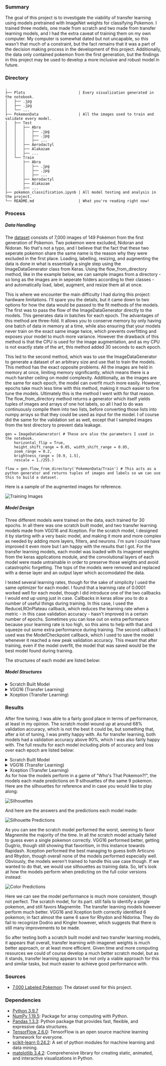 ### Summary
The goal of this project is to investigate the viability of transfer learning using models pretrained with ImageNet weights for classifying Pokemon. I trained three models, one made from scratch and two made from transfer learning models, and I had the extra caveat of training them on my own computer. My computer is somewhat dated but not uncapable, so this wasn't that much of a constraint, but the fact remains that it was a part of the decision making process in the development of this project. Additionally, the data only contained pokemon from the first generation, but the findings in this project may be used to develop a more inclusive and robust model in future.

### Directory
```
.
├── Plots                        | Every visualization generated in the notebook.
│   ├── .jpg
│   ├── .jpg
│   └── ...
├── PokemonData                  | All the images used to train and validate every model.
│   ├── Test
│   │   ├── Abra
│   │   │   ├── .jpg
│   │   │   ├── .jpg
│   │   │   ├── ...
│   │   ├── Aerodactyl
│   │   ├── Alakazam
│   │   ├── ...
│   └── Train
│       ├── Abra
│       │   ├── .jpg
│       │   ├── .jpg
│       │   ├── ...
│       ├── Aerodactyl
│       ├── Alakazam
│       ├── ...
├── pokemon_classification.ipynb | All model testing and analysis in the project.
└── README.md                    | What you're reading right now!
```
### Process
##### Data Handling
The [dataset](https://www.kaggle.com/lantian773030/pokemonclassification) consists of 7,000 images of 149 Pokémon from the first generation of Pokemon. Two pokemon were excluded, Nidoran and Nidoran. No that's not a typo, and I believe that the fact that these two seperate pokemon share the same name is the reason why they were excluded in the first place. Loading, labelling, resizing, and augmenting the data is done in what is essentially a single step using the ImageDataGenerator class from Keras. Using the flow_from_directory method, like in the example below, we can sample images from a directory - so long as the images are in seperate folders according to their classes - and automatically load, label, augment, and resize them all at once.

This is where we encounter the main difficulty I had during this project: hardware limitations. I'll spare you the details, but it came down to two options for how the data would be passed to the fit methods of the models. The first was to pass the flow of the ImageDataGenerator directly to the models. This generates data in batches for each epoch. The advantages of this method are three-fold. It allows you to conserve memory by only having one batch of data in memory at a time, while also ensuring that your models never train on the exact same image twice, which prevents overfitting and exposes your model to much more variance. However the drawback of this method is that the CPU is used for the image augmentation, and as my CPU is not exactly state of the art, this method added 30 seconds to each epoch.

This led to the second method, which was to use the ImageDataGenerator to generate a dataset of an arbitrary size and use that to train the models. This method has the exact opposite problems. All the images are held in memory at once, limiting memory significantly, which means there is a much harsher ceiling on model complexity. Additionally, as the images are the same for each epoch, the model can overfit much more easily. However, epochs take much less time with this method, making it much easier to fine tune the models. Ultimately this is the method I went with for that reason. The flow_from_directory method returns a generator which itself yields tuples of images and arrays of one hot labels, so all I had to do was continuously compile them into two lists, before converting those lists into numpy arrays so that they could be used as input for the model. I of course did the same for the validation set as well, except that I sampled images from the test directory to prevent data leakage.

```
gen = ImageDataGenerator( # These are also the parameters I used in the notebook.
    horizontal_flip = True, 
    height_shift_range = 0.05, width_shift_range = 0.05,
    zoom_range = 0.2, 
    brightness_range = [0.9, 1.5], 
    rescale = 1./255.)

flow = gen.flow_from_directory('PokemonData/Train') # This acts as a python generator and returns tuples of images and labels so we can use this to build a dataset.
```

Here is a sample of the augmented images for reference.

![Training Images](https://github.com/LinkWentz/whos-that-pokemon/blob/master/Plots/data_example.jpg)

##### Model Design
Three different models were trained on the data, each trained for 30 epochs. In all there was one scratch built model, and two transfer learning models made from VGG16 and Xception. For the scratch model, I designed it by starting with a very basic model, and making it more and more complex as needed by adding more layers, filters, and neurons. I'm sure I could have improved it even more but I am happy with the results that I got. For the transfer learning models, each model was loaded with its imagenet weights from the keras applications module, and the convolutional layers of each model were made untrainable in order to preserve those weights and avoid catastrophic forgetting. The tops of the models were removed and replaced with a dense layer and an output layer which accomodated the data. 

I tested several learning rates, though for the sake of simplicity I used the same optimizer for each model. I found that a learning rate of 0.0001 worked well for each model, though I did introduce one of the two callbacks I would end up using just in case. Callbacks in keras allow you to do a number of useful things during training. In this case, I used the ReduceLROnPlateau callback, which reduces the learning rate when a metric - in this case validation accuracy - hasn't improved in a certain number of epochs. Sometimes you can lose out on extra performance because your learning rate is too high, so this aims to help with that and squeeze out some extra performance during training. The second callback I used was the ModelCheckpoint callback, which I used to save the model whenever it reached a new peak validation accuracy. This meant that after training, even if the model overfit, the model that was saved would be the best model found during training.

The structures of each model are listed below:

##### Model Structures
<details>
  <summary>Scratch Built Model</summary>
  
  ```
  _________________________________________________________________
  Layer (type)                 Output Shape              Param #   
  =================================================================
  conv2d (Conv2D)              (None, 222, 222, 16)      448       
  _________________________________________________________________
  dropout (Dropout)            (None, 222, 222, 16)      0         
  _________________________________________________________________
  max_pooling2d (MaxPooling2D) (None, 111, 111, 16)      0         
  _________________________________________________________________
  conv2d_1 (Conv2D)            (None, 109, 109, 32)      4640      
  _________________________________________________________________
  dropout_1 (Dropout)          (None, 109, 109, 32)      0         
  _________________________________________________________________
  max_pooling2d_1 (MaxPooling2 (None, 54, 54, 32)        0         
  _________________________________________________________________
  conv2d_2 (Conv2D)            (None, 52, 52, 64)        18496     
  _________________________________________________________________
  dropout_2 (Dropout)          (None, 52, 52, 64)        0         
  _________________________________________________________________
  max_pooling2d_2 (MaxPooling2 (None, 26, 26, 64)        0         
  _________________________________________________________________
  conv2d_3 (Conv2D)            (None, 24, 24, 64)        36928     
  _________________________________________________________________
  dropout_3 (Dropout)          (None, 24, 24, 64)        0         
  _________________________________________________________________
  max_pooling2d_3 (MaxPooling2 (None, 12, 12, 64)        0         
  _________________________________________________________________
  conv2d_4 (Conv2D)            (None, 10, 10, 64)        36928     
  _________________________________________________________________
  dropout_4 (Dropout)          (None, 10, 10, 64)        0         
  _________________________________________________________________
  flatten (Flatten)            (None, 6400)              0         
  _________________________________________________________________
  dense (Dense)                (None, 256)               1638656   
  _________________________________________________________________
  dropout_5 (Dropout)          (None, 256)               0         
  _________________________________________________________________
  dense_1 (Dense)              (None, 256)               65792     
  _________________________________________________________________
  dropout_6 (Dropout)          (None, 256)               0         
  _________________________________________________________________
  dense_2 (Dense)              (None, 149)               38293     
  =================================================================
  Total params: 1,840,181
  Trainable params: 1,840,181
  Non-trainable params: 0
  _________________________________________________________________
  ```
</details>
<details>
  <summary>VGG16 (Transfer Learning)</summary>
  
  ```
  _________________________________________________________________
  Layer (type)                 Output Shape              Param #   
  =================================================================
  vgg16 (Functional)           (None, 7, 7, 512)         14714688  
  _________________________________________________________________
  flatten_1 (Flatten)          (None, 25088)             0         
  _________________________________________________________________
  dense_3 (Dense)              (None, 512)               12845568  
  _________________________________________________________________
  dropout_7 (Dropout)          (None, 512)               0         
  _________________________________________________________________
  dense_4 (Dense)              (None, 149)               76437     
  =================================================================
  Total params: 27,636,693
  Trainable params: 12,922,005
  Non-trainable params: 14,714,688
  _________________________________________________________________
  ```
</details>
<details>
  <summary>Xception (Transfer Learning)</summary>
  
  ```
  _________________________________________________________________
  Layer (type)                 Output Shape              Param #   
  =================================================================
  xception (Functional)        (None, 7, 7, 2048)        20861480  
  _________________________________________________________________
  flatten_2 (Flatten)          (None, 100352)            0         
  _________________________________________________________________
  dense_5 (Dense)              (None, 512)               51380736  
  _________________________________________________________________
  dropout_8 (Dropout)          (None, 512)               0         
  _________________________________________________________________
  dense_6 (Dense)              (None, 149)               76437     
  =================================================================
  Total params: 72,318,653
  Trainable params: 51,457,173
  Non-trainable params: 20,861,480
  _________________________________________________________________
  ```
</details>

### Results
After fine tuning, I was able to a fairly good place in terms of performance, at least in my opinion. The scratch model wound up at around 68% validation accuracy, which is not the best it could be, but something that, after a lot of tuning, I was pretty happy with. As for transfer learning, both models had a validation accuracy above 90%, which I was also fairly happy with. The full results for each model including plots of accuracy and loss over each epoch are listed below:

<details>
  <summary>Scratch Built Model</summary>
  
  ```
  loss__________________________
       Max: 4.87523
       Min: 0.15865
  categorical_accuracy__________
       Max: 0.95100
       Min: 0.02067
  val_loss______________________
       Max: 4.64428
       Min: 1.29255
  val_categorical_accuracy______
       Max: 0.68200
       Min: 0.04300
  lr____________________________
       Max: 0.00010
       Min: 0.00010
  ```
  ![Accuracy](https://github.com/LinkWentz/whos-that-pokemon/blob/master/Plots/scratch_model_accuracy.jpg)
  ![Loss](https://github.com/LinkWentz/whos-that-pokemon/blob/master/Plots/scratch_model_loss.jpg)
  
</details>
<details>
  <summary>VGG16 (Transfer Learning)</summary>
  
  ```
  loss__________________________
       Max: 4.08060
       Min: 0.02365
  categorical_accuracy__________
       Max: 1.00000
       Min: 0.21717
  val_loss______________________
       Max: 2.79893
       Min: 0.35582
  val_categorical_accuracy______
       Max: 0.94000
       Min: 0.49600
  lr____________________________
       Max: 0.00010
       Min: 0.00000
  ```
  ![Accuracy](https://github.com/LinkWentz/whos-that-pokemon/blob/master/Plots/vgg16_model_accuracy.jpg)
  ![Loss](https://github.com/LinkWentz/whos-that-pokemon/blob/master/Plots/vgg16_model_loss.jpg)
</details>
<details>
  <summary>Xception (Transfer Learning)</summary>
  
  ```
  loss__________________________
       Max: 3.35028
       Min: 0.01567
  categorical_accuracy__________
       Max: 1.00000
       Min: 0.32433
  val_loss______________________
       Max: 1.82259
       Min: 0.45313
  val_categorical_accuracy______
       Max: 0.91100
       Min: 0.62100
  lr____________________________
       Max: 0.00010
       Min: 0.00010
  ```
  ![Accuracy](https://github.com/LinkWentz/whos-that-pokemon/blob/master/Plots/xception_model_accuracy.jpg)
  ![Loss](https://github.com/LinkWentz/whos-that-pokemon/blob/master/Plots/xception_model_loss.jpg)
</details>
As for how the models perform in a game of "Who's That Pokemon?!", the models each made predictions on 9 silhouettes of the same 9 pokemon. Here are the silhouettes for reference and in case you would like to play along:

![Silhouettes](https://github.com/LinkWentz/whos-that-pokemon/blob/master/Plots/Silhouettes.jpg)

And here are the answers and the predictions each model made:

![Silhouette Predictions](https://github.com/LinkWentz/whos-that-pokemon/blob/master/Plots/silhouette_predictions.jpg)

As you can see the scratch model performed the worst, seeming to favor Magnemite the majority of the time. In all the scratch model actually failed to guess even a single pokemon correctly. VGG16 performed better, getting Dugtrio, though still showing that favoritism, in this instance towards Rapidash. Xception performed the best managing to guess both Articuno and Rhydon, though overall none of the models performed especially well. Obviously, the models weren't trained to handle this use case though. If we wanted to do that, we would use silhouettes as training data. So, let's look at how the models perform when predicting on the full color versions instead:

![Color Predictions](https://github.com/LinkWentz/whos-that-pokemon/blob/master/Plots/color_predictions.jpg)

Here we can see the model performance is much more consistent, though not perfect. The scratch model, for its part. still fails to identify a single pokemon, and still favors Magnemite. The transfer learning models however perform much better. VGG16 and Xception both correctly identified 6 pokemon; in fact almost the same 6 save for Rhydon and Nidorina. They do fail to recognize Dodrio and Kingler however, which suggests that there is still many improvements to be made.

So after testing both a scratch built model and two transfer learning models, it appears that overall, transfer learning with imagenet weights is much better approach, or at least more efficient. Given time and more computing resources we could of course develop a much better scratch model, but as it stands, transfer learning appears to be not only a viable approach for this and similar tasks, but much easier to achieve good performance with.

### Sources
- [7,000 Labeled Pokemon](https://www.kaggle.com/lantian773030/pokemonclassification): The dataset used for this project.

### Dependencies
- [Python 3.9.7](https://www.python.org/)
- [NumPy 1.19.5](https://pypi.org/project/numpy/): Package for array computing with Python.
- [Pandas 1.3.3](https://pypi.org/project/pandas/): Python package that provides fast, flexible, and expressive data structures.
- [TensorFlow 2.6.0](https://pypi.org/project/tensorflow/): TensorFlow is an open source machine learning framework for everyone.
- [scikit-learn 0.24.2](https://pypi.org/project/scikit-learn/): A set of python modules for machine learning and data mining.
- [matplotlib 3.4.2](https://pypi.org/project/matplotlib/): Comprehensive library for creating static, animated, and interactive visualizations in Python.
